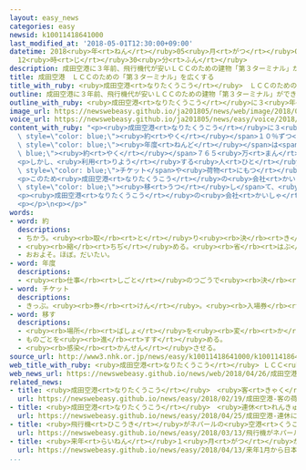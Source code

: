 ```yaml
---
layout: easy_news
categories: easy
newsid: k10011418641000
last_modified_at: '2018-05-01T12:30:00+09:00'
datetime: 2018<ruby>年<rt>ねん</rt></ruby>05<ruby>月<rt>がつ</rt></ruby>01<ruby>日<rt>にち</rt></ruby>
  12<ruby>時<rt>じ</rt></ruby>30<ruby>分<rt>ふん</rt></ruby>
description: 成田空港に３年前、飛行機代が安いＬＣＣのための建物「第３ターミナル」ができました。
title: 成田空港　ＬＣＣのための「第３ターミナル」を広くする
title_with_ruby: <ruby>成田空港<rt>なりたくうこう</rt></ruby>　ＬＣＣのための「<ruby>第<rt>だい</rt></ruby>３ターミナル」を<ruby>広<rt>ひろ</rt></ruby>くする
outline: 成田空港に３年前、飛行機代が安いＬＣＣのための建物「第３ターミナル」ができました。
outline_with_ruby: <ruby>成田空港<rt>なりたくうこう</rt></ruby>に３<ruby>年<rt>ねん</rt></ruby><ruby>前<rt>まえ</rt></ruby>、<ruby>飛行機<rt>ひこうき</rt></ruby><ruby>代<rt>だい</rt></ruby>が<ruby>安<rt>やす</rt></ruby>いＬＣＣのための<ruby>建物<rt>たてもの</rt></ruby>「<ruby>第<rt>だい</rt></ruby>３ターミナル」ができました。
image_url: https://newswebeasy.github.io/ja201805/news/web/image/2018/04/26/K10011418641_1804261739_1804261811_01_02.jpg
voice_url: https://newswebeasy.github.io/ja201805/news/easy/voice/2018/05/01/k10011418641000.mp4
content_with_ruby: "<p><ruby>成田空港<rt>なりたくうこう</rt></ruby>に３<ruby>年<rt>ねん</rt></ruby><ruby>前<rt>まえ</rt></ruby>、<ruby>飛行機<rt>ひこうき</rt></ruby><ruby>代<rt>だい</rt></ruby>が<ruby>安<rt>やす</rt></ruby>いＬＣＣのための<ruby>建物<rt>たてもの</rt></ruby>「<ruby>第<rt>だい</rt></ruby>３ターミナル」ができました。<ruby>第<rt>だい</rt></ruby>３ターミナルを<ruby>使<rt>つか</rt></ruby>う<ruby>飛行機<rt>ひこうき</rt></ruby>は<ruby>増<rt>ふ</rt></ruby>え<ruby>続<rt>つづ</rt></ruby>けていて、<ruby>利用<rt>りよう</rt></ruby>する<ruby>人<rt>ひと</rt></ruby>も<ruby>毎年<rt>まいとし</rt></ruby><span\
  \ style=\"color: blue;\"><ruby>約<rt>やく</rt></ruby></span>１０％ずつ<ruby>増<rt>ふ</rt></ruby>えています。２０１７<span\
  \ style=\"color: blue;\"><ruby>年度<rt>ねんど</rt></ruby></span>は<span style=\"color:\
  \ blue;\"><ruby>約<rt>やく</rt></ruby></span>７６５<ruby>万<rt>まん</rt></ruby><ruby>人<rt>にん</rt></ruby>になりました。</p>\n\
  <p>しかし、<ruby>利用<rt>りよう</rt></ruby>する<ruby>人<rt>ひと</rt></ruby>が<ruby>多<rt>おお</rt></ruby>い<ruby>時間<rt>じかん</rt></ruby>は、<span\
  \ style=\"color: blue;\">チケット</span>や<ruby>荷物<rt>にもつ</rt></ruby>をチェックする<ruby>場所<rt>ばしょ</rt></ruby>がとても<ruby>混<rt>こ</rt></ruby>んで、<ruby>飛行機<rt>ひこうき</rt></ruby>に<ruby>乗<rt>の</rt></ruby>るまで<ruby>時間<rt>じかん</rt></ruby>がかかっています。</p>\n\
  <p>このため<ruby>成田空港<rt>なりたくうこう</rt></ruby>の<ruby>会社<rt>かいしゃ</rt></ruby>は、１<ruby>年<rt>ねん</rt></ruby>に<ruby>今<rt>いま</rt></ruby>の２<ruby>倍<rt>ばい</rt></ruby>の１５００<ruby>万<rt>まん</rt></ruby><ruby>人<rt>にん</rt></ruby>が<ruby>利用<rt>りよう</rt></ruby>できるように<ruby>第<rt>だい</rt></ruby>３ターミナルを<ruby>広<rt>ひろ</rt></ruby>くすることにしました。２０２２<ruby>年<rt>ねん</rt></ruby><ruby>春<rt>はる</rt></ruby>までに、<ruby>第<rt>だい</rt></ruby>３ターミナルの<ruby>南<rt>みなみ</rt></ruby><ruby>側<rt>がわ</rt></ruby>にある<ruby>荷物<rt>にもつ</rt></ruby>のためのビルを<ruby>別<rt>べつ</rt></ruby>の<ruby>場所<rt>ばしょ</rt></ruby>に<span\
  \ style=\"color: blue;\"><ruby>移<rt>うつ</rt></ruby>し</span>て、<ruby>広<rt>ひろ</rt></ruby>くする<ruby>計画<rt>けいかく</rt></ruby>です。</p>\n\
  <p><ruby>成田空港<rt>なりたくうこう</rt></ruby>の<ruby>会社<rt>かいしゃ</rt></ruby>は「<ruby>最初<rt>さいしょ</rt></ruby>に<ruby>考<rt>かんが</rt></ruby>えていたよりＬＣＣの<ruby>利用<rt>りよう</rt></ruby>が<ruby>増<rt>ふ</rt></ruby>えています。<ruby>空港<rt>くうこう</rt></ruby>がもっと<ruby>便利<rt>べんり</rt></ruby>になるようにしたいと<ruby>思<rt>おも</rt></ruby>います」と<ruby>話<rt>はな</rt></ruby>していました。</p>\n\
  <p></p>\n<p></p>"
words:
- word: 約
  descriptions:
  - ちかう。<ruby><rb>取</rb><rt>と</rt></ruby>り<ruby><rb>決</rb><rt>き</rt></ruby>める。
  - <ruby><rb>縮</rb><rt>ちぢ</rt></ruby>める。<ruby><rb>省</rb><rt>はぶ</rt></ruby>く。<ruby><rb>簡単</rb><rt>かんたん</rt></ruby>にする。
  - おおよそ。ほぼ。だいたい。
- word: 年度
  descriptions:
  - <ruby><rb>仕事</rb><rt>しごと</rt></ruby>のつごうで<ruby><rb>決</rb><rt>き</rt></ruby>めた<ruby><rb>１年</rb><rt>いちねん</rt></ruby>の<ruby><rb>期間</rb><rt>きかん</rt></ruby>。ふつう<ruby><rb>４月</rb><rt>しがつ</rt></ruby><ruby><rb>１日</rb><rt>ついたち</rt></ruby>に<ruby><rb>始</rb><rt>はじ</rt></ruby>まり、<ruby><rb>翌年</rb><rt>よくねん</rt></ruby>の<ruby><rb>３月３１日</rb><rt>さんがつさんじゅういちにち</rt></ruby>に<ruby><rb>終</rb><rt>お</rt></ruby>わる。
- word: チケット
  descriptions:
  - きっぷ。<ruby><rb>券</rb><rt>けん</rt></ruby>。<ruby><rb>入場券</rb><rt>にゅうじょうけん</rt></ruby>・<ruby><rb>乗車券</rb><rt>じょうしゃけん</rt></ruby>・<ruby><rb>食券</rb><rt>しょっけん</rt></ruby>など。
- word: 移す
  descriptions:
  - <ruby><rb>場所</rb><rt>ばしょ</rt></ruby>を<ruby><rb>変</rb><rt>か</rt></ruby>える。
  - ものごとを<ruby><rb>進</rb><rt>すす</rt></ruby>める。
  - <ruby><rb>感染</rb><rt>かんせん</rt></ruby>させる。
source_url: http://www3.nhk.or.jp/news/easy/k10011418641000/k10011418641000.html
web_title_with_ruby: <ruby>成田空港<rt>なりたくうこう</rt></ruby> ＬＣＣ<ruby>専用<rt>せんよう</rt></ruby><ruby>ターミナル<rt>たーみなる</rt></ruby><ruby>拡張<rt>かくちょう</rt></ruby>へ
web_news_url: https://newswebeasy.github.io/news/web/2018/04/26/成田空港-LCC専用ターミナル拡張へ
related_news:
- title: <ruby>成田空港<rt>なりたくうこう</rt></ruby>　<ruby>客<rt>きゃく</rt></ruby>の<ruby>荷物<rt>にもつ</rt></ruby>の<ruby>中<rt>なか</rt></ruby>を<ruby>立体<rt>りったい</rt></ruby><ruby>的<rt>てき</rt></ruby>に<ruby>見<rt>み</rt></ruby>る<ruby>機械<rt>きかい</rt></ruby>の<ruby>実験<rt>じっけん</rt></ruby>
  url: https://newswebeasy.github.io/news/easy/2018/02/19/成田空港-客の荷物の中を立体的に見る機械の実験
- title: <ruby>成田空港<rt>なりたくうこう</rt></ruby>　<ruby>連休<rt>れんきゅう</rt></ruby>に<ruby>国際線<rt>こくさいせん</rt></ruby>を<ruby>利用<rt>りよう</rt></ruby>する<ruby>人<rt>ひと</rt></ruby>は８６<ruby>万<rt>まん</rt></ruby><ruby>人<rt>にん</rt></ruby><ruby>以上<rt>いじょう</rt></ruby>
  url: https://newswebeasy.github.io/news/easy/2018/04/25/成田空港-連休に国際線を利用する人は86万人以上
- title: <ruby>飛行機<rt>ひこうき</rt></ruby>がネパールの<ruby>空港<rt>くうこう</rt></ruby>に<ruby>下<rt>お</rt></ruby>りるとき<ruby>失敗<rt>しっぱい</rt></ruby>　４９<ruby>人<rt>にん</rt></ruby><ruby>亡<rt>な</rt></ruby>くなる
  url: https://newswebeasy.github.io/news/easy/2018/03/13/飛行機がネパールの空港に下りるとき失敗-49人亡くなる
- title: <ruby>来年<rt>らいねん</rt></ruby>１<ruby>月<rt>がつ</rt></ruby>から<ruby>日本<rt>にっぽん</rt></ruby>を<ruby>出<rt>で</rt></ruby>るとき１０００<ruby>円<rt>えん</rt></ruby>の<ruby>税金<rt>ぜいきん</rt></ruby>がかかる
  url: https://newswebeasy.github.io/news/easy/2018/04/13/来年1月から日本を出るとき1000円の税金がかかる
...
```


